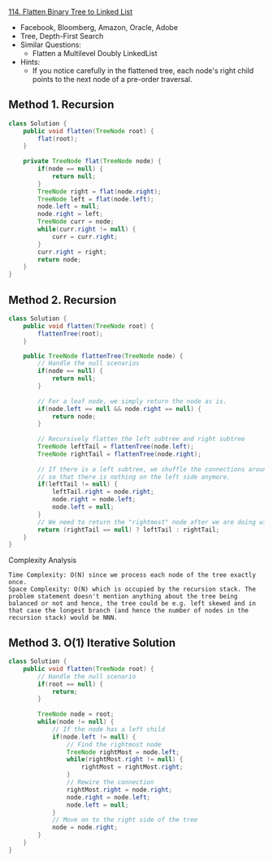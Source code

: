 [114. Flatten Binary Tree to Linked List](https://leetcode.com/problems/flatten-binary-tree-to-linked-list/)

* Facebook, Bloomberg, Amazon, Oracle, Adobe
* Tree, Depth-First Search
* Similar Questions:
    * Flatten a Multilevel Doubly LinkedList
* Hints:
    * If you notice carefully in the flattened tree, each node's right child points to the next node of a pre-order traversal.


## Method 1. Recursion
```java
class Solution {
    public void flatten(TreeNode root) {
        flat(root);
    }
    
    private TreeNode flat(TreeNode node) {
        if(node == null) {
            return null;
        }
        TreeNode right = flat(node.right);
        TreeNode left = flat(node.left);
        node.left = null;
        node.right = left;
        TreeNode curr = node;
        while(curr.right != null) {
            curr = curr.right;
        }
        curr.right = right;
        return node;
    }
}
```

## Method 2. Recursion
```java
class Solution {
    public void flatten(TreeNode root) {
        flattenTree(root);
    }

    public TreeNode flattenTree(TreeNode node) {
        // Handle the null scenarios
        if(node == null) {
            return null;
        }
        
        // For a leaf node, we simply return the node as is.
        if(node.left == null && node.right == null) {
            return node;
        }
        
        // Recursively flatten the left subtree and right subtree
        TreeNode leftTail = flattenTree(node.left);
        TreeNode rightTail = flattenTree(node.right);
        
        // If there is a left subtree, we shuffle the connections around
        // so that there is nothing on the left side anymore.
        if(leftTail != null) {
            leftTail.right = node.right;
            node.right = node.left;
            node.left = null;
        }
        // We need to return the "rightmost" node after we are doing wiring the new connection
        return (rightTail == null) ? leftTail : rightTail;
    }
}
```
Complexity Analysis

    Time Complexity: O(N) since we process each node of the tree exactly once.
    Space Complexity: O(N) which is occupied by the recursion stack. The problem statement doesn't mention anything about the tree being balanced or not and hence, the tree could be e.g. left skewed and in that case the longest branch (and hence the number of nodes in the recursion stack) would be NNN. 


## Method 3. O(1) Iterative Solution
```java
class Solution {
    public void flatten(TreeNode root) {
        // Handle the null scenario
        if(root == null) {
            return;
        }
        
        TreeNode node = root;
        while(node != null) {
            // If the node has a left child
            if(node.left != null) {
                // Find the rightmost node
                TreeNode rightMost = node.left;
                while(rightMost.right != null) {
                    rightMost = rightMost.right;
                }
                // Rewire the connection
                rightMost.right = node.right;
                node.right = node.left;
                node.left = null;
            }
            // Move on to the right side of the tree
            node = node.right;
        }
    }
}
```
